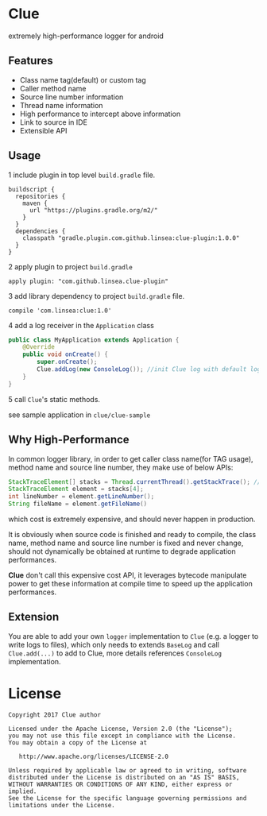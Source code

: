 # Clue
extremely high-performance logger for android

## Features
- Class name tag(default) or custom tag
- Caller method name
- Source line number information
- Thread name information
- High performance to intercept above information
- Link to source in IDE
- Extensible API

## Usage
1 include plugin in top level `build.gradle` file.
```
buildscript {
  repositories {
    maven {
      url "https://plugins.gradle.org/m2/"
    }
  }
  dependencies {
    classpath "gradle.plugin.com.github.linsea:clue-plugin:1.0.0"
  }
}
```
2 apply plugin to project `build.gradle`
```
apply plugin: "com.github.linsea.clue-plugin"
```
3 add library dependency to project `build.gradle` file.
```
compile 'com.linsea:clue:1.0'
```
4 add a log receiver in the `Application` class
```java
public class MyApplication extends Application {
    @Override
    public void onCreate() {
        super.onCreate();
        Clue.addLog(new ConsoleLog()); //init Clue log with default logcat
    }
}
```
5 call `Clue`'s static methods.

see sample application in `clue/clue-sample`

## Why High-Performance
In common logger library, in order to get caller class name(for TAG usage),
method name and source line number, they make use of below APIs:
```java
StackTraceElement[] stacks = Thread.currentThread().getStackTrace(); //expensive cost
StackTraceElement element = stacks[4];
int lineNumber = element.getLineNumber();
String fileName = element.getFileName()
```
which cost is extremely expensive, and should never happen in production.

It is obviously when source code is finished and ready to compile, the class name,
method name and source line number is fixed and never change, should not dynamically
be obtained at runtime to degrade application performances.

**Clue** don't call this expensive cost API, it leverages bytecode manipulate power to get
these information at compile time to speed up the application performances.

## Extension
You are able to add your own `logger` implementation to `Clue` (e.g. a logger to write logs
to files), which only needs to extends `BaseLog` and call `Clue.add(...)` to add to Clue,
more details references `ConsoleLog` implementation.

# License

    Copyright 2017 Clue author

    Licensed under the Apache License, Version 2.0 (the "License");
    you may not use this file except in compliance with the License.
    You may obtain a copy of the License at

       http://www.apache.org/licenses/LICENSE-2.0

    Unless required by applicable law or agreed to in writing, software
    distributed under the License is distributed on an "AS IS" BASIS,
    WITHOUT WARRANTIES OR CONDITIONS OF ANY KIND, either express or implied.
    See the License for the specific language governing permissions and
    limitations under the License.